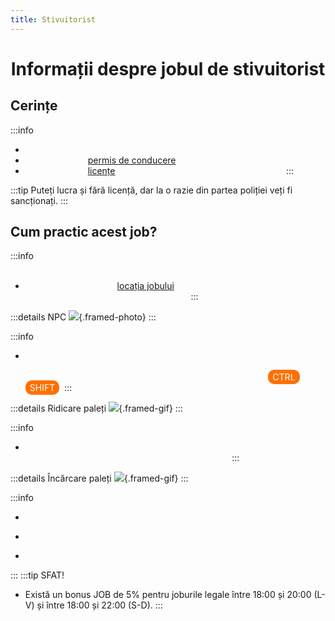 ```yaml
---
title: Stivuitorist
---
```



# <span class="title-font"><center>Informații despre jobul de stivuitorist</center></span>

## <span class="header-font">Cerințe</span>

:::info
- <span style="color:white">Experiență de minim 75 ore.</span>
- <span style="color:white">Deținerea unui [permis de conducere](/general/scoala) valabil.</span>
- <span style="color:white">Deținerea unei [licențe](/general/licente) de stivutiorist pentru a putea lucra legal.</span>
:::

:::tip 
Puteți lucra și fără licență, dar la o razie din partea poliției veți fi sancționați.
:::

## <span class="header-font">Cum practic acest job?</span>

:::info
<span style="color:white">Acest job constă în transportarea paleților din jurul depozitului și încărcarea acestora în camionul de marfă.</span>

- <span style="color:white">Începi prin a merge la [locația jobului](locatii) și interacționați cu NPC-ul de la intrarea în depozit pentru a începe tura.</span>
:::

:::details NPC
![](https://i.imgur.com/EfCG1nt.png){.framed-photo}
:::

:::info
- <span style="color:white">Odată ce ați început tura, mergeți în zona marcată cu galben pe hartă pentru a ridica paleții și a-i transporta și încărca în camionul de marfă. Furcile stivuitorului se ridică și coboară cu ajutorul tastelor <span style="padding: 3px 7px; border-radius: 10px; background-color: #ff6f00;">CTRL</span> și <span style="padding: 3px 7px; border-radius: 10px; background-color: #ff6f00;">SHIFT</span>.</span>
:::

:::details Ridicare paleți
![](https://i.imgur.com/RzTJwDT.gif){.framed-gif}
:::

:::info
- <span style="color:white">După ce ați încărcat paletul în camion, acesta va pleca automat la destinație, iar alt camion va veni în locul acestuia.</span>
:::

:::details Încărcare paleți
![](https://i.imgur.com/DmxIKzs.gif){.framed-gif}
:::

:::info
- <span style="color:white">Puteți repeta acest proces până când vreți să încheiați tura.</span>

- <span style="color:white">Plata se face după fiecare palet încărcat în camion.</span>

- <span style="color:white">Pentru a încheia tura, vorbiți cu NPC-ul de la intrare.</span>

:::
:::tip SFAT!
- Există un bonus JOB de 5% pentru joburile legale între 18:00 și 20:00 (L-V) și între 18:00 și 22:00 (S-D).
:::

